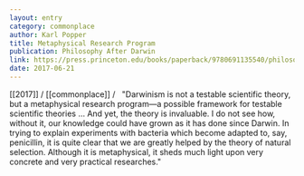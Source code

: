 ```yaml
---
layout: entry
category: commonplace
author: Karl Popper
title: Metaphysical Research Program
publication: Philosophy After Darwin
link: https://press.princeton.edu/books/paperback/9780691135540/philosophy-after-darwin
date: 2017-06-21
---
```


[[2017]] / [[commonplace]] / 
 
"Darwinism is not a testable scientific theory, but a metaphysical research program—a possible framework for testable scientific theories … And yet, the theory is invaluable. I do not see how, without it, our knowledge could have grown as it has done since Darwin. In trying to explain experiments with bacteria which become adapted to, say, penicillin, it is quite clear that we are greatly helped by the theory of natural selection. Although it is metaphysical, it sheds much light upon very concrete and very practical researches."